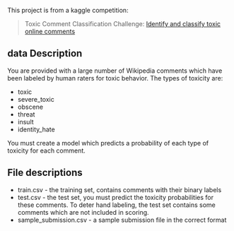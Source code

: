 This project is from a kaggle competition:
> Toxic Comment Classification Challenge:
[Identify and classify toxic online comments](https://www.kaggle.com/c/jigsaw-toxic-comment-classification-challenge/data)
## data Description
You are provided with a large number of Wikipedia comments which have been labeled by human raters for toxic behavior. The types of toxicity are:

* toxic
* severe_toxic
* obscene
* threat
* insult
* identity_hate

You must create a model which predicts a probability of each type of toxicity for each comment.

## File descriptions
* train.csv - the training set, contains comments with their binary labels
* test.csv - the test set, you must predict the toxicity probabilities for these comments. To deter hand labeling, the test set contains some comments which are not included in scoring.
* sample_submission.csv - a sample submission file in the correct format
